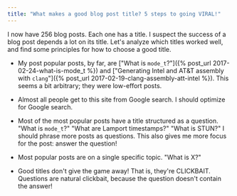 ```yaml
---
title: "What makes a good blog post title? 5 steps to going VIRAL!"
---
```


I now have 256 blog posts.
Each one has a title.
I suspect the success of a blog post depends a lot on its title.
Let's analyze which titles worked well,
and find some principles for how to choose a good title.

* My post popular posts, by far, are
  ["What is `mode_t`?"]({% post_url 2017-02-24-what-is-mode_t %}) and
  ["Generating Intel and AT&T assembly with `clang`"]({% post_url 2017-02-19-clang-assembly-att-intel %}).
  This seems a bit arbitrary; they were low-effort posts.

* Almost all people get to this site from Google search.
  I should optimize for Google search.

* Most of the most popular posts have a title structured as a question.
  "What is `mode_t`?"
  "What are Lamport timestamps?"
  "What is STUN?"
  I should phrase more posts as questions.
  This also gives me more focus for the post: answer the question!

* Most popular posts are on a single specific topic.
  "What is X?"

* Good titles don't give the game away!
  That is, they're CLICKBAIT.
  Questions are natural clickbait, because the question doesn't contain the answer!

